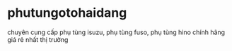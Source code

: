 # phutungotohaidang
chuyên cung cấp phụ tùng isuzu, phụ tùng fuso, phụ tùng hino chính hãng giá rẻ nhất thị trường
